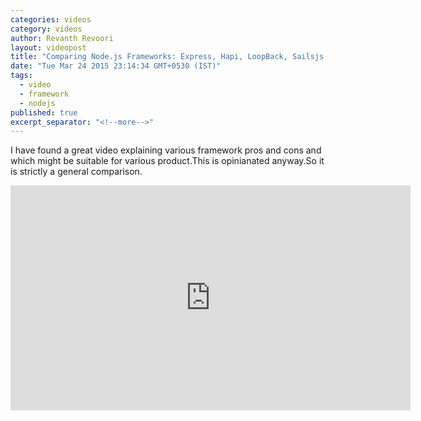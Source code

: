 ```yaml
---
categories: videos
category: videos
author: Revanth Revoori
layout: videopost
title: "Comparing Node.js Frameworks: Express, Hapi, LoopBack, Sailsjs and Meteor"
date: "Tue Mar 24 2015 23:14:34 GMT+0530 (IST)"
tags: 
  - video
  - framework
  - nodejs
published: true
excerpt_separator: "<!--more-->"
---
```


<div><p>I have found a great video explaining various framework pros and cons and which might be suitable for various product.This is opinianated anyway.So it is strictly a general comparison.</p></div>
<div class="video">
<iframe width="640" height="360" src="https://www.youtube.com/embed/WOVmr6CjgNw" frameborder="0" allowfullscreen></iframe>
</div>
<!--more-->
